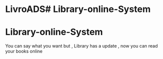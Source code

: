 # LivroADS# Library-online-System
# Library-online-System

You can say what you want but , Library has a update , now you can read your books online 
